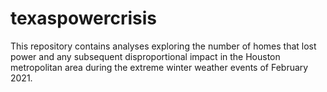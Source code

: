 # texaspowercrisis
This repository contains analyses exploring the number of homes that lost power and any subsequent disproportional impact in the Houston metropolitan area during the extreme winter weather events of February 2021.
